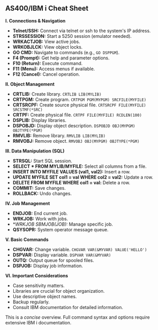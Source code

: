 ## AS400/IBM i Cheat Sheet

**I.  Connections & Navigation**

* **Telnet/SSH:** Connect via telnet or ssh to the system's IP address.
* **STRSSESSION:** Start a 5250 session (emulator needed).
* **WRKACTJOB:** View active jobs.
* **WRKOBJLCK:** View object locks.
* **GO CMD:** Navigate to commands (e.g., `GO DSPPGM`).
* **F4 (Prompt):** Get help and parameter options.
* **F10 (Return):** Execute command.
* **F11 (Menu):** Access menus if available.
* **F12 (Cancel):** Cancel operation.


**II.  Object Management**

* **CRTLIB:** Create library.  `CRTLIB LIB(MYLIB)`
* **CRTPGM:** Create program. `CRTPGM PGM(MYPGM) SRCFILE(MYFILE)`
* **CRTSRCPF:** Create source physical file. `CRTSRCPF FILE(MYFILE) SRCSTMF(*SRC)`
* **CRTPF:** Create physical file. `CRTPF FILE(MYFILE) RCDLEN(100)`
* **DSPLIB:** Display libraries.
* **DSPOBJD:** Display object description. `DSPOBJD OBJ(MYPGM) OBJTYPE(*PGM)`
* **RMVLIB:** Remove library. `RMVLIB LIB(MYLIB)`
* **RMVOBJ:** Remove object. `RMVOBJ OBJ(MYPGM) OBJTYPE(*PGM)`


**III.  Data Manipulation (SQL)**

* **STRSQL:** Start SQL session.
* **SELECT * FROM MYLIB/MYFILE:** Select all columns from a file.
* **INSERT INTO MYFILE VALUES (val1, val2):** Insert a row.
* **UPDATE MYFILE SET col1 = val WHERE col2 = val2:** Update a row.
* **DELETE FROM MYFILE WHERE col1 = val:** Delete a row.
* **COMMIT:** Save changes.
* **ROLLBACK:** Undo changes.


**IV.  Job Management**

* **ENDJOB:** End current job.
* **WRKJOB:** Work with jobs.
* **WRKJOB SBMJOB(*JOB):** Manage specific job.
* **QSYSOPR:** System operator message queue.


**V.  Basic Commands**

* **CHGVAR:** Change variable. `CHGVAR VAR(&MYVAR) VALUE('HELLO')`
* **DSPVAR:** Display variable. `DSPVAR VAR(&MYVAR)`
* **OUTQ:** Output queue for spooled files.
* **DSPJOB:** Display job information.


**VI.  Important Considerations**

* Case sensitivity matters.
* Libraries are crucial for object organization.
* Use descriptive object names.
* Backup regularly.
* Consult IBM documentation for detailed information.


This is a *concise* overview.  Full command syntax and options require extensive IBM i documentation.
